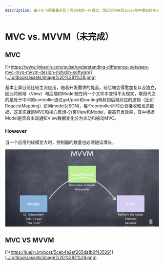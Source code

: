 ```yaml
---
description: 由于实习需要最近看了看前端的一些概念，想起以前在看IOS开发中提到的关于MVVM的概念，这里做个比较总结
---
```


# MVC vs. MVVM（未完成）

## MVC

![\*https://www.linkedin.com/pulse/understanding-difference-between-mvc-mvp-mvvm-design-rishabh-software](../.gitbook/assets/image%20%281%29.png)

基本上算目前比较主流应用，随着开发需求的提高，前后端变得愈加复以及独立，因此将前端（View）和后端的Model放在同一个文件中变得不太现实，取而代之的是处于中间的controller通过get/post和routing映射到后端对应的逻辑（比如RequestMapping）访问model\(JSON\)，每个controller同时负责接收和发送数据，这其实就是MVC和核心思想-分离View和Model，提高开发效率，其中根据Model是否会主动通知View数据变化分为主动和被动MVC。

### However

当一个应用的规模变大时，控制器的数量也必须随证增长，

![\*Standford CS193P - Developing Apps for iOS](../.gitbook/assets/image.png)

## MVC VS MVVM

![\*https://juejin.im/post/5ceb4a2ef265da1b6f435291](../.gitbook/assets/image%20%282%29.png)



